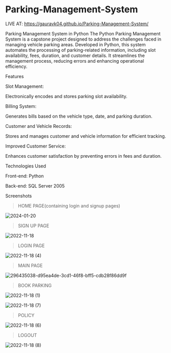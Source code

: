 # Parking-Management-System

LIVE AT: https://gauravk04.github.io/Parking-Management-System/

Parking Management System in Python
The Python Parking Management System is a capstone project designed to address the challenges faced in managing vehicle parking areas. Developed in Python, this system automates the processing of parking-related information, including slot availability, fees, duration, and customer details. It streamlines the management process, reducing errors and enhancing operational efficiency.

Features

Slot Management:

Electronically encodes and stores parking slot availability.

Billing System:

Generates bills based on the vehicle type, date, and parking duration.

Customer and Vehicle Records:

Stores and manages customer and vehicle information for efficient tracking.

Improved Customer Service:

Enhances customer satisfaction by preventing errors in fees and duration.

Technologies Used

Front-end: Python

Back-end: SQL Server 2005

Screenshots

> HOME PAGE(containing login and signup pages) 

![2024-01-20](https://github.com/Gauravk04/Parking-Management-System/assets/121782880/9c2f8ba4-6269-45aa-b67f-78bfda1f345d)

> SIGN UP PAGE 

![2022-11-18](https://github.com/Gauravk04/Parking-Management-System/assets/121782880/f5bd3d8b-c747-485d-869c-18815ff70083)

> LOGIN PAGE 

![2022-11-18 (4)](https://github.com/Gauravk04/Parking-Management-System/assets/121782880/4dce29e7-f71f-4b08-b506-5b1ef8cd4d96)


> MAIN PAGE

![296435038-d95ea4de-3cd1-46f8-bff5-cdb28f86dd9f](https://github.com/Gauravk04/Parking-Management-System/assets/121782880/801bbeab-1e65-434a-ac15-555657c38de4)

> BOOK PARKING

![2022-11-18 (1)](https://github.com/Gauravk04/Parking-Management-System/assets/121782880/c4d9783a-25ee-4254-be40-67698f47be8e)

![2022-11-18 (7)](https://github.com/Gauravk04/Parking-Management-System/assets/121782880/f4535304-7cc6-42ff-8720-e96bf8f64a58)

> POLICY

![2022-11-18 (6)](https://github.com/Gauravk04/Parking-Management-System/assets/121782880/05382500-db79-4a6e-a1aa-30d0b68923d2)

> LOGOUT

![2022-11-18 (8)](https://github.com/Gauravk04/Parking-Management-System/assets/121782880/510c0bc6-b82f-4e82-a065-5378402485fd)

